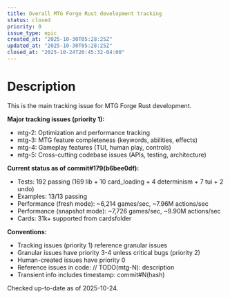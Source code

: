```yaml
---
title: Overall MTG Forge Rust development tracking
status: closed
priority: 0
issue_type: epic
created_at: "2025-10-30T05:28:25Z"
updated_at: "2025-10-30T05:28:25Z"
closed_at: "2025-10-24T20:45:32-04:00"
---
```


# Description

This is the main tracking issue for MTG Forge Rust development.

**Major tracking issues (priority 1):**
- mtg-2: Optimization and performance tracking
- mtg-3: MTG feature completeness (keywords, abilities, effects)
- mtg-4: Gameplay features (TUI, human play, controls)
- mtg-5: Cross-cutting codebase issues (APIs, testing, architecture)

**Current status as of commit#179(b6bee0df):**
- Tests: 192 passing (169 lib + 10 card_loading + 4 determinism + 7 tui + 2 undo)
- Examples: 13/13 passing
- Performance (fresh mode): ~6,214 games/sec, ~7.96M actions/sec
- Performance (snapshot mode): ~7,726 games/sec, ~9.90M actions/sec
- Cards: 31k+ supported from cardsfolder

**Conventions:**
- Tracking issues (priority 1) reference granular issues
- Granular issues have priority 3-4 unless critical bugs (priority 2)
- Human-created issues have priority 0
- Reference issues in code: // TODO(mtg-N): description
- Transient info includes timestamp: commit#N(hash)

Checked up-to-date as of 2025-10-24.
